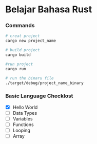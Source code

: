 # Belajar Bahasa Rust

### Commands
```bash
# creat project
cargo new project_name

# build project
cargo build

#run project
cargo run

# run the binaru file
./target/debug/project_name_binary
```

### Basic Language Checklost
- [x] Hello World
- [ ] Data Types
- [ ] Variables
- [ ] Functions
- [ ] Looping
- [ ] Array